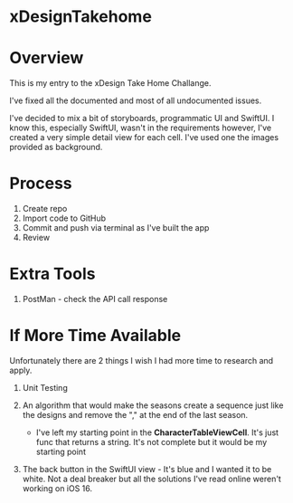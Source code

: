 # xDesignTakehome

# Overview

This is my entry to the xDesign Take Home Challange.

I've fixed all the documented and most of all undocumented issues. 

I've decided to mix a bit of storyboards, programmatic UI and SwiftUI. I know this, especially SwiftUI, wasn't in the requirements however, I've created a very simple detail view for each cell. I've used one the images provided as background.

# Process

1. Create repo
2. Import code to GitHub
3. Commit and push via terminal as I've built the app
4. Review

# Extra Tools

1. PostMan - check the API call response


# If More Time Available

Unfortunately there are 2 things I wish I had more time to research and apply.

1. Unit Testing

2. An algorithm that would make the seasons create a sequence just like the designs and remove the "," at the end of the last season.
    - I've left my starting point in the **CharacterTableViewCell**. It's just func that returns a string. It's not complete but it would be my starting point

3. The back button in the SwiftUI view - It's blue and I wanted it to be white. Not a deal breaker but all the solutions I've read online weren't working on iOS 16.

